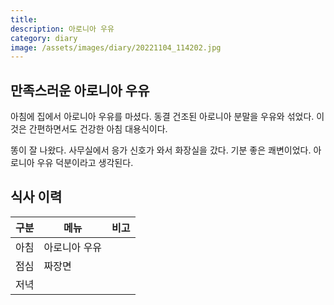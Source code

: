```yaml
---
title: 
description: 아로니아 우유
category: diary
image: /assets/images/diary/20221104_114202.jpg
---
```


만족스러운 아로니아 우유
---
아침에 집에서 아로니아 우유를 마셨다. 
동결 건조된 아로니아 분말을 우유와 섞었다. 
이것은 간편하면서도 건강한 아침 대용식이다. 


똥이 잘 나왔다. 
사무실에서 응가 신호가 와서 화장실을 갔다. 
기분 좋은 쾌변이었다. 
아로니아 우유 덕분이라고 생각된다. 


식사 이력
---

|구분|메뉴|비고|
|---|---|---|
|아침|아로니아 우유|   |
|점심|짜장면|   |
|저녁|   |   |
